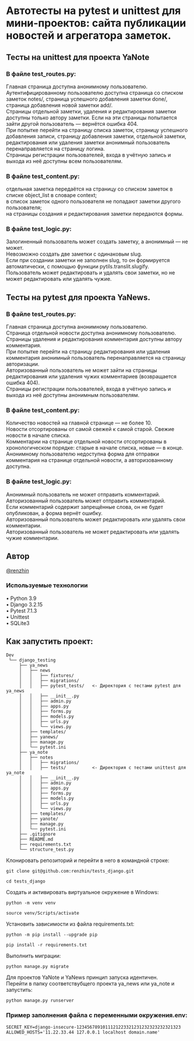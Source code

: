 # Автотесты на pytest и unittest для мини-проектов: сайта публикации новостей и агрегатора заметок.

## Тесты на unittest для проекта YaNote
### В файле test_routes.py:
Главная страница доступна анонимному пользователю.<br>
Аутентифицированному пользователю доступна страница со списком заметок notes/, страница успешного добавления заметки done/, страница добавления новой заметки add/.<br>
Страницы отдельной заметки, удаления и редактирования заметки доступны только автору заметки. Если на эти страницы попытается зайти другой пользователь — вернётся ошибка 404.<br>
При попытке перейти на страницу списка заметок, страницу успешного добавления записи, страницу добавления заметки, отдельной заметки, редактирования или удаления заметки анонимный пользователь перенаправляется на страницу логина.<br>
Страницы регистрации пользователей, входа в учётную запись и выхода из неё доступны всем пользователям.
### В файле test_content.py:
отдельная заметка передаётся на страницу со списком заметок в списке object_list в словаре context;<br>
в список заметок одного пользователя не попадают заметки другого пользователя;<br>
на страницы создания и редактирования заметки передаются формы.
### В файле test_logic.py:
Залогиненный пользователь может создать заметку, а анонимный — не может.<br>
Невозможно создать две заметки с одинаковым slug.<br>
Если при создании заметки не заполнен slug, то он формируется автоматически, с помощью функции pytils.translit.slugify.<br>
Пользователь может редактировать и удалять свои заметки, но не может редактировать или удалять чужие.

## Тесты на pytest для проекта YaNews.<br>
### В файле test_routes.py:
Главная страница доступна анонимному пользователю.<br>
Страница отдельной новости доступна анонимному пользователю.<br>
Страницы удаления и редактирования комментария доступны автору комментария.<br>
При попытке перейти на страницу редактирования или удаления комментария анонимный пользователь перенаправляется на страницу авторизации.<br>
Авторизованный пользователь не может зайти на страницы редактирования или удаления чужих комментариев (возвращается ошибка 404).<br>
Страницы регистрации пользователей, входа в учётную запись и выхода из неё доступны анонимным пользователям.
### В файле test_content.py:
Количество новостей на главной странице — не более 10.<br>
Новости отсортированы от самой свежей к самой старой. Свежие новости в начале списка.<br>
Комментарии на странице отдельной новости отсортированы в хронологическом порядке: старые в начале списка, новые — в конце.<br>
Анонимному пользователю недоступна форма для отправки комментария на странице отдельной новости, а авторизованному доступна.
### В файле test_logic.py:
Анонимный пользователь не может отправить комментарий.<br>
Авторизованный пользователь может отправить комментарий.<br>
Если комментарий содержит запрещённые слова, он не будет опубликован, а форма вернёт ошибку.<br>
Авторизованный пользователь может редактировать или удалять свои комментарии.<br>
Авторизованный пользователь не может редактировать или удалять чужие комментарии.

##  Автор
[@renzhin](https://github.com/renzhin)

### Используемые технологии
•   Python 3.9<br>
•   Django 3.2.15<br>
•   Pytest 7.1.3<br>
•   Unittest<br>
•   SQLite3<br>

## Как запустить проект:

```
Dev
 └── django_testing
     ├── ya_news
     │   ├── news
     │   │   ├── fixtures/
     │   │   ├── migrations/
     │   │   ├── pytest_tests/   <- Директория с тестами pytest для ya_news
     │   │   ├── __init__.py
     │   │   ├── admin.py
     │   │   ├── apps.py
     │   │   ├── forms.py
     │   │   ├── models.py
     │   │   ├── urls.py
     │   │   └── views.py
     │   ├── templates/
     │   ├── yanews/
     │   ├── manage.py
     │   └── pytest.ini
     ├── ya_note
     │   ├── notes
     │   │   ├── migrations/
     │   │   ├── tests/          <- Директория с тестами unittest для ya_note
     │   │   ├── __init__.py
     │   │   ├── admin.py
     │   │   ├── apps.py
     │   │   ├── forms.py
     │   │   ├── models.py
     │   │   ├── urls.py
     │   │   └── views.py
     │   ├── templates/
     │   ├── yanote/
     │   ├── manage.py
     │   └── pytest.ini
     ├── .gitignore
     ├── README.md
     ├── requirements.txt
     └── structure_test.py

```

Клонировать репозиторий и перейти в него в командной строке:

```
git clone git@github.com:renzhin/tests_django.git
```

```
cd tests_django
```

Cоздать и активировать виртуальное окружение в Windows:

```
python -m venv venv
```

```
source venv/Scripts/activate
```

Установить зависимости из файла requirements.txt:

```
python -m pip install --upgrade pip
```

```
pip install -r requirements.txt
```

Выполнить миграции:

```
python manage.py migrate
```

Для проектов YaNote и YaNews принцип запуска идентичен.<br>
Перейти в папку соответствубщего проекта ya_news или ya_note и запустить:

```
python manage.py runserver
```

### Пример заполнения файла с переменными окружения.env:
````
SECRET_KEY=django-insecure-1234567891011121223321231232323232321323
ALLOWED_HOSTS='11.22.33.44 127.0.0.1 localhost domain.name'
````